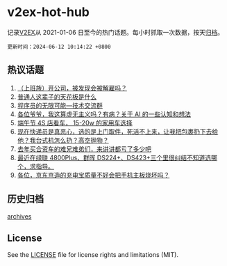 # v2ex-hot-hub

 记录[V2EX](https://www.v2ex.com/)从 2021-01-06 日至今的热门话题。每小时抓取一次数据，按天[归档](archives)。

`更新时间：2024-06-12 10:14:22 +0800`

## 热议话题

1. [（上班族）开公司，被发现会被解雇吗？](https://www.v2ex.com/t/1048459)
1. [普通人这辈子的天花板是什么](https://www.v2ex.com/t/1048568)
1. [程序员的无限可能—技术交流群](https://www.v2ex.com/t/1048463)
1. [各位爷爷，我这算虚无主义吗？有病？关于 AI 的一些认知和想法](https://www.v2ex.com/t/1048603)
1. [端午节 4S 店看车， 15-20w 的家用车选择](https://www.v2ex.com/t/1048479)
1. [现在快递员是真恶心，选的是上门取件，死活不上来，让我把包裹扔下去给他？我台式机怎么扔？高空抛物？](https://www.v2ex.com/t/1048455)
1. [去年买合资车的难兄难弟们，来讲讲都亏了多少吧](https://www.v2ex.com/t/1048495)
1. [最近在绿联 4800Plus、群晖 DS224+、DS423+三个里很纠结不知道选哪个，求指导。](https://www.v2ex.com/t/1048528)
1. [各位，京东京造的充电宝质量不好会把手机主板烧坏吗？](https://www.v2ex.com/t/1048716)

## 历史归档

[archives](archives)

## License

See the [LICENSE](LICENSE) file for license rights and limitations (MIT).
